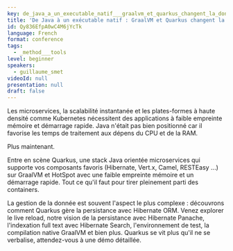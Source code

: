 ```yaml
---
key: de_java_a_un_executable_natif___graalvm_et_quarkus_changent_la_donne
title: 'De Java à un exécutable natif : GraalVM et Quarkus changent la donne'
id: Qy836EfpA0wC4M6jYcTk
language: French
format: conference
tags:
  - _method___tools
level: beginner
speakers:
  - guillaume_smet
videoId: null
presentation: null
draft: false
---
```

Les microservices, la scalabilité instantanée et les plates-formes à haute densité comme Kubernetes nécessitent des applications à faible empreinte mémoire et démarrage rapide. Java n'était pas bien positionné car il favorise les temps de traitement aux dépens du CPU et de la RAM.

Plus maintenant.

Entre en scène Quarkus, une stack Java orientée microservices qui supporte vos composants favoris (Hibernate, Vert.x, Camel, RESTEasy ...) sur GraalVM et HotSpot avec une faible empreinte mémoire et un démarrage rapide. Tout ce qu'il faut pour tirer pleinement parti des containers.

La gestion de la donnée est souvent l'aspect le plus complexe : découvrons comment Quarkus gère la persistance avec Hibernate ORM. Venez explorer le live reload, notre vision de la persistance avec Hibernate Panache, l'indexation full text avec Hibernate Search, l'environnement de test, la compilation native GraalVM et bien plus. Quarkus se vit plus qu'il ne se verbalise, attendez-vous à une démo détaillée.